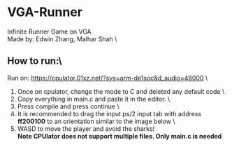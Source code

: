 # VGA-Runner
Infinite Runner Game on VGA \
Made by: Edwin Zhang, Malhar Shah \\
## How to run:\
Run on: https://cpulator.01xz.net/?sys=arm-de1soc&d_audio=48000 \
1) Once on cpulator, change the mode to C and deleted any default code \
2) Copy everything in main.c and paste it in the editor. \
3) Press compile and press continue \
4) It is recommended to drag the input ps/2 input tab with address **ff200100** to an orientation similar to the image below \
5) WASD to move the player and avoid the sharks! \
**Note CPUlator does not support multiple files. Only main.c is needed**
